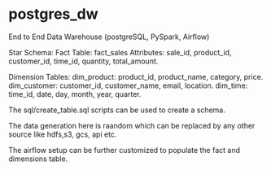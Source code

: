 # postgres_dw
End to End Data Warehouse (postgreSQL, PySpark, Airflow)

Star Schema:
Fact Table: fact_sales
Attributes: sale_id, product_id, customer_id, time_id, quantity, total_amount.


Dimension Tables:
dim_product: product_id, product_name, category, price.
dim_customer: customer_id, customer_name, email, location.
dim_time: time_id, date, day, month, year, quarter.


The sql/create_table.sql scripts can be used to create a schema.

The data generation here is raandom which can be replaced by any other source like hdfs,s3, gcs, api etc.

The airflow setup can be further customized to populate the fact and dimensions table.
